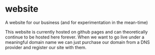 # website
A website for our business (and for experimentation in the mean-time)

This website is currently hosted on github pages and can theoretically continue to be hosted here forever.
When we want to go live under a meaningful domain name we can just purchase our domain from a DNS provider and register our site with them.